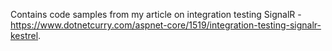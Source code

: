 Contains code samples from my article on integration testing SignalR - https://www.dotnetcurry.com/aspnet-core/1519/integration-testing-signalr-kestrel.
